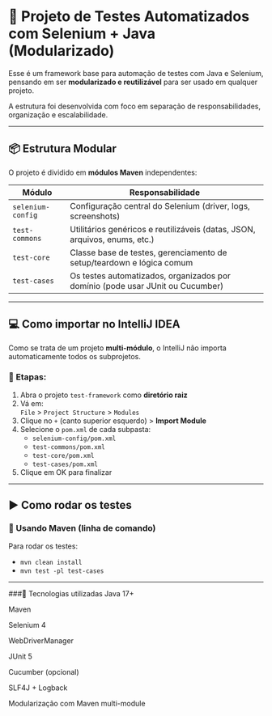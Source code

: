 # 🧪 Projeto de Testes Automatizados com Selenium + Java (Modularizado)

Esse é um framework base para automação de testes com Java e Selenium, pensando em ser **modularizado e reutilizável** para ser usado em qualquer projeto.  

A estrutura foi desenvolvida com foco em separação de responsabilidades, organização e escalabilidade.

---

## 📦 Estrutura Modular

O projeto é dividido em **módulos Maven** independentes:

| Módulo            | Responsabilidade                                                                 |
|-------------------|-----------------------------------------------------------------------------------|
| `selenium-config` | Configuração central do Selenium (driver, logs, screenshots)                      |
| `test-commons`    | Utilitários genéricos e reutilizáveis (datas, JSON, arquivos, enums, etc.)        |
| `test-core`       | Classe base de testes, gerenciamento de setup/teardown e lógica comum             |
| `test-cases`      | Os testes automatizados, organizados por domínio (pode usar JUnit ou Cucumber)    |

---

## 💻 Como importar no IntelliJ IDEA

Como se trata de um projeto **multi-módulo**, o IntelliJ não importa automaticamente todos os subprojetos.

### 🔁 Etapas:

1. Abra o projeto `test-framework` como **diretório raiz**
2. Vá em:  
   `File` > `Project Structure` > `Modules`
3. Clique no `+` (canto superior esquerdo) > **Import Module**
4. Selecione o `pom.xml` de cada subpasta:  
   - `selenium-config/pom.xml`  
   - `test-commons/pom.xml`  
   - `test-core/pom.xml`  
   - `test-cases/pom.xml`
5. Clique em OK para finalizar

---

## ▶️ Como rodar os testes

### 🧪 Usando Maven (linha de comando)

Para rodar os testes:
 - `mvn clean install`
 - `mvn test -pl test-cases` 

---

###🧱 Tecnologias utilizadas
Java 17+

Maven

Selenium 4

WebDriverManager

JUnit 5

Cucumber (opcional)

SLF4J + Logback

Modularização com Maven multi-module

